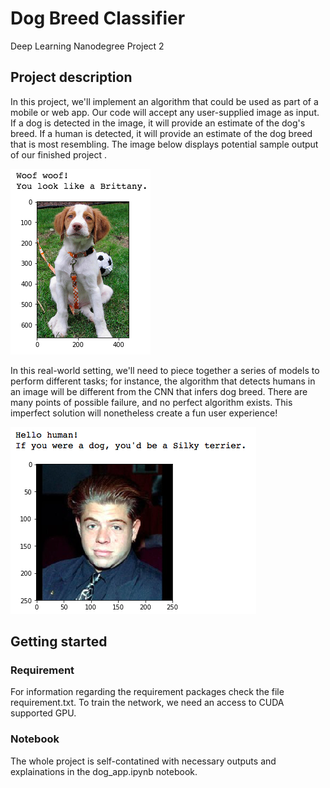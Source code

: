 # Dog Breed Classifier
Deep Learning Nanodegree Project 2



## Project description
In this project, we'll  implement an algorithm that could be used as part of a mobile or web app. Our code will accept any user-supplied image as input. If a dog is detected in the image, it will provide an estimate of the dog's breed. If a human is detected, it will provide an estimate of the dog breed that is most resembling. The image below displays potential sample output of our finished project . 

![Sample Dog Output](images/screen_dog.png)

In this real-world setting, we'll need to piece together a series of models to perform different tasks; for instance, the algorithm that detects humans in an image will be different from the CNN that infers dog breed. There are many points of possible failure, and no perfect algorithm exists. This imperfect solution will nonetheless create a fun user experience!

![Sample Human Output](images/screen_human.png)

## Getting started

### Requirement 
For information regarding the requirement packages check the file requirement.txt. To train the network, we need an access to CUDA supported GPU.

### Notebook
The whole project is self-contatined with necessary outputs and explainations in the dog_app.ipynb notebook.